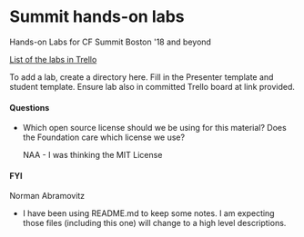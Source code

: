 # Summit hands-on labs

Hands-on Labs for CF Summit Boston '18 and beyond

[List of the labs in Trello](https://trello.com/b/t9LFlX2c/cloud-foundry-labs)

To add a lab, create a directory here.  Fill in the Presenter template and student template.  Ensure lab also in committed Trello board at link provided.

#### Questions

* Which open source license should we be using for this material?  Does the Foundation care which license we use?

    NAA - I was thinking the MIT License

#### FYI

Norman Abramovitz

  * I have been using README.md to keep some notes.  I am expecting those files (including this one) will change to a high level descriptions.
